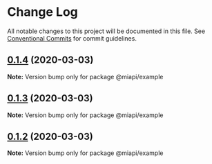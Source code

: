 # Change Log

All notable changes to this project will be documented in this file.
See [Conventional Commits](https://conventionalcommits.org) for commit guidelines.

## [0.1.4](https://github.com/kamontat/miapi/compare/@miapi/example@0.1.3...@miapi/example@0.1.4) (2020-03-03)

**Note:** Version bump only for package @miapi/example





## [0.1.3](https://github.com/kamontat/miapi/compare/@miapi/example@0.1.2...@miapi/example@0.1.3) (2020-03-03)

**Note:** Version bump only for package @miapi/example





## [0.1.2](https://github.com/kamontat/miapi/compare/@miapi/example@0.1.1...@miapi/example@0.1.2) (2020-03-03)

**Note:** Version bump only for package @miapi/example
